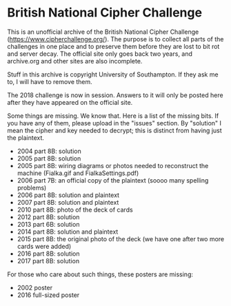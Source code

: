 # British National Cipher Challenge

This is an unofficial archive of the British National Cipher Challenge
(https://www.cipherchallenge.org/). The purpose is to collect all parts
of the challenges in one place and to preserve them before they are lost
to bit rot and server decay. The official site only goes back two years, and
archive.org and other sites are also incomplete.

Stuff in this archive is copyright University of Southampton. If they ask
me to, I will have to remove them.

The 2018 challenge is now in session. Answers to it will only be posted
here after they have appeared on the official site.

Some things are missing. We know that. Here is a list of the missing bits.
If you have any of them, please upload in the "issues" section. By "solution"
I mean the cipher and key needed to decrypt; this is distinct from having
just the plaintext.

- 2004 part 8B: solution
- 2005 part 8B: solution
- 2005 part 8B: wiring diagrams or photos needed to reconstruct the machine
                (Fialka.gif and FialkaSettings.pdf)
- 2006 part 7B: an official copy of the plaintext (soooo many spelling problems)
- 2006 part 8B: solution and plaintext
- 2007 part 8B: solution and plaintext
- 2010 part 8B: photo of the deck of cards
- 2012 part 8B: solution
- 2013 part 6B: solution
- 2014 part 8B: solution and plaintext
- 2015 part 8B: the original photo of the deck (we have one after two more cards were added)
- 2016 part 8B: solution
- 2017 part 8B: solution

For those who care about such things, these posters are missing:

- 2002 poster
- 2016 full-sized poster
